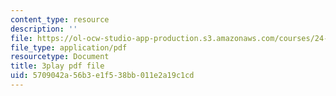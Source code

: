 ```yaml
---
content_type: resource
description: ''
file: https://ol-ocw-studio-app-production.s3.amazonaws.com/courses/24-908-creole-language-and-caribbean-identities-spring-2017/5709042a56b3e1f538bb011e2a19c1cd_TZ0tcovkOp8.pdf
file_type: application/pdf
resourcetype: Document
title: 3play pdf file
uid: 5709042a-56b3-e1f5-38bb-011e2a19c1cd
---
```

